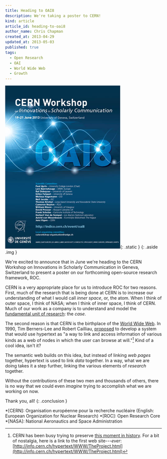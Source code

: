 ```yaml
---
title: Heading to OAI8
description: We're taking a poster to CERN!
kind: article
article_id: heading-to-oai8
author_name: Chris Chapman
created_at: 2013-04-29
updated_at: 2013-05-03
published: true
tags:
  - Open Research
  - OAI
  - World Wide Web
  - Growth
---
```


![OAI8 Poster](OAI8_logo_2.jpg){: .static }
{: .aside .img }

We're excited to announce that in June we're heading to the CERN
Workshop on Innovations in Scholarly Communication in Geneva, Switzerland to
present a poster on our forthcoming open-source research framework, ROC.

CERN is a very appropriate place for us to introduce ROC for two reasons.
First, much of the research that is being done at CERN is to increase our
understanding of what I would call _inner space_, or, the atom. When I think of
outer space, I think of NASA; when I think of inner space, I think of CERN.
Much of our work as a company is to understand and model the [fundamental unit
of research](/research/process/#sec:unit-of-research): the _case_.

<!--MORE-->

The second reason is that CERN is the birthplace of the [World Wide
Web](http://en.wikipedia.org/wiki/World_Wide_Web). In <span
class="oldstyle">1990</span>, Tim Berners-Lee and Robert Cailliau,
[proposed](http://www.w3.org/Proposal.html) to develop a system that would use
hypertext as "a way to link and access information of various kinds as a web of
nodes in which the user can browse at will."[^1] Kind of a cool idea, isn't it?

The semantic web builds on this idea, but instead of linking _web pages_
together, hypertext is used to link _data_ together. In a way, what we are
doing takes it a step further, linking the various elements of _research_
together.

Without the contributions of these two men and thousands of others, there is no
way that we could even _imagine_ trying to accomplish what we are working on
now.

Thank you, all!
{: .conclusion }

[^1]: CERN has been busy trying to preserve [this moment in history](http://info.cern.ch/).
      For a bit of nostalgia, here is a link to the first web site---_ever_:
      [http://info.cern.ch/hypertext/WWW/TheProject.html](http://info.cern.ch/hypertext/WWW/TheProject.html)


*[CERN]: Organisation européenne pour la recherche nucléaire (English: European Organization for Nuclear Research)
*[ROC]: Open Research Core
*[NASA]: National Aeronautics and Space Administration
